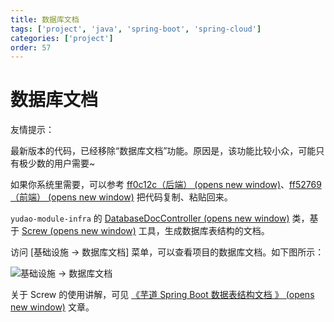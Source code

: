 ```yaml
---
title: 数据库文档
tags: ['project', 'java', 'spring-boot', 'spring-cloud']
categories: ['project']
order: 57
---
```

# 数据库文档

友情提示：

 最新版本的代码，已经移除“数据库文档”功能。原因是，该功能比较小众，可能只有极少数的用户需要~

 如果你系统里需要，可以参考 [ff0c12c（后端）  (opens new window)](https://gitee.com/zhijiantianya/ruoyi-vue-pro/commit/ff5276998cb956fc0878bf39a194040378ce7363)、[ff52769（前端）  (opens new window)](https://gitee.com/zhijiantianya/ruoyi-vue-pro/commit/ff5276998cb956fc0878bf39a194040378ce7363) 把代码复制、粘贴回来。

 `yudao-module-infra` 的 [DatabaseDocController  (opens new window)](https://github.com/YunaiV/yudao-cloud/blob/master/yudao-module-infra/yudao-module-infra-biz/src/main/java/cn/iocoder/yudao/module/infra/controller/admin/db/DatabaseDocController.java) 类，基于 [Screw  (opens new window)](https://github.com/pingfangushi/screw) 工具，生成数据库表结构的文档。

 访问 [基础设施 -> 数据库文档] 菜单，可以查看项目的数据库文档。如下图所示：

 ![基础设施 -> 数据库文档](https://cloud.iocoder.cn/img/%E6%95%B0%E6%8D%AE%E5%BA%93%E6%96%87%E6%A1%A3/01.png)

 关于 Screw 的使用讲解，可见 [《芋道 Spring Boot 数据表结构文档 》  (opens new window)](https://www.iocoder.cn/Spring-Boot/DB-Doc-screw/?yudao) 文章。

